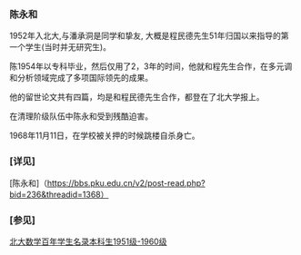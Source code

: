### 陈永和 ### 

1952年入北大,与潘承洞是同学和挚友, 大概是程民德先生51年归国以来指导的第一个学生(当时并无研究生)。

陈1954年以专科毕业，然后仅用了2，3年的时间，他就和程先生合作，在多元调和分析领域完成了多项国际领先的成果。

他的留世论文共有四篇，均是和程民德先生合作，都登在了北大学报上。

在清理阶级队伍中陈永和受到残酷迫害。

1968年11月11日，在学校被关押的时候跳楼自杀身亡。

### [详见]  ###

[陈永和]（https://bbs.pku.edu.cn/v2/post-read.php?bid=236&threadid=1368）

### [参见]  ###

[北大数学百年学生名录本科生1951级-1960级](http://www.math.pku.edu.cn/mathalumni/yymd/yyw_bks/29143.htm)
